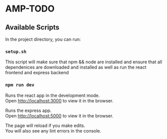 # AMP-TODO

## Available Scripts

In the project directory, you can run:

### `setup.sh`

This script will make sure that npm && node are installed and ensure that all dependenices are downloaded and installed as well as run the react frontend and express backend

### `npm run dev`

Runs the react app in the development mode.<br />
Open [http://localhost:3000](http://localhost:3000) to view it in the browser.

Runs the express app.<br />
Open [http://localhost:5000](http://localhost:5000) to view it in the browser.

The page will reload if you make edits.<br />
You will also see any lint errors in the console.
